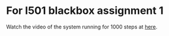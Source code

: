# For I501 blackbox assignment 1

Watch the video of the system running for 1000 steps at [here](https://youtu.be/xrra6VpuL3s).
